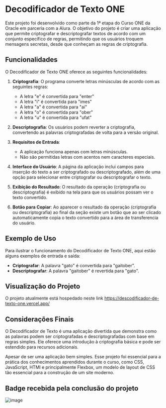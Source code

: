 # Decodificador de Texto ONE

Este projeto foi desenvolvido como parte da 1ª etapa do Curso ONE da Oracle em parceria com a Alura. O objetivo do projeto é criar uma aplicação que permite criptografar e descriptografar textos de acordo com um conjunto específico de regras, permitindo que os usuários troquem mensagens secretas, desde que conheçam as regras de criptografia.

## Funcionalidades

O Decodificador de Texto ONE oferece as seguintes funcionalidades:

1. **Criptografia**: O programa converte letras minúsculas de acordo com as seguintes regras:
   - A letra "e" é convertida para "enter"
   - A letra "i" é convertida para "imes"
   - A letra "a" é convertida para "ai"
   - A letra "o" é convertida para "ober"
   - A letra "u" é convertida para "ufat"

2. **Descriptografia**: Os usuários podem reverter a criptografia, convertendo as palavras criptografadas de volta para a versão original.

3. **Requisitos de Entrada**:
   - A aplicação funciona apenas com letras minúsculas.
   - Não são permitidas letras com acentos nem caracteres especiais.

4. **Interface do Usuário**: A página da aplicação inclui campos para inserção do texto a ser criptografado ou descriptografado, além de uma opção para selecionar entre criptografar ou descriptografar o texto.

5. **Exibição do Resultado**: O resultado da operação (criptografia ou descriptografia) é exibido na tela para que os usuários possam ver o texto convertido.

6. **Botão para Copiar**: Ao aparecer o resultado da operação (criptografia ou descriptografia) ao final da seção existe um botão que ao ser clicado automaticamente copia o texto convertido para a área de transferencia do usuário.

## Exemplo de Uso

Para ilustrar o funcionamento do Decodificador de Texto ONE, aqui estão alguns exemplos de entrada e saída:

- **Criptografar**: A palavra "gato" é convertida para "gaitober".
- **Descriptografar**: A palavra "gaitober" é revertida para "gato".

## Visualização do Projeto

O projeto atualmente está hospedado neste link <a href="https://descodificador-de-texto-one.vercel.app/">https://descodificador-de-texto-one.vercel.app/</a>

## Considerações Finais

O Decodificador de Texto é uma aplicação divertida que demonstra como as palavras podem ser criptografadas e descriptografadas com base em regras simples. Ele oferece uma introdução à criptografia básica e pode ser estendido para recursos adicionais. 

Apesar de ser uma aplicação bem simples. Esse projeto foi essencial para a prática dos conhecimentos aprendidos durante o curso, como CSS, JavaScript, HTMl e principalmente Flexbox, um modelo de layout de CSS tão essencial para a construção de um site moderno.

## Badge recebida pela conclusão do projeto

![image](https://github.com/j0aoarthur/Decodificador-de-Texto-ONE/assets/121466923/467ec933-195d-47ad-8e9c-c2ab86df2055)



